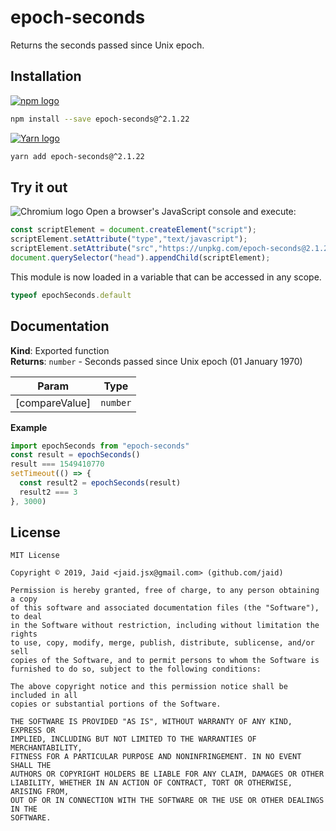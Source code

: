 # epoch-seconds


Returns the seconds passed since Unix epoch.

## Installation
<a href='https://npmjs.com/package/epoch-seconds'><img alt='npm logo' src='https://github.com/Jaid/action-readme/raw/master/images/base-assets/npm.png'/></a>
```bash
npm install --save epoch-seconds@^2.1.22
```
<a href='https://yarnpkg.com/package/epoch-seconds'><img alt='Yarn logo' src='https://github.com/Jaid/action-readme/raw/master/images/base-assets/yarn.png'/></a>
```bash
yarn add epoch-seconds@^2.1.22
```


## Try it out
<img alt='Chromium logo' src='https://github.com/Jaid/action-readme/raw/master/images/base-assets/browser.png'/>
Open a browser's JavaScript console and execute:

```javascript
const scriptElement = document.createElement("script");
scriptElement.setAttribute("type","text/javascript");
scriptElement.setAttribute("src","https://unpkg.com/epoch-seconds@2.1.22");
document.querySelector("head").appendChild(scriptElement);
```

This module is now loaded in a variable that can be accessed in any scope.

```javascript
typeof epochSeconds.default
```

## Documentation
**Kind**: Exported function  
**Returns**: <code>number</code> - Seconds passed since Unix epoch (01 January 1970)  

| Param | Type |
| --- | --- |
| [compareValue] | <code>number</code> | 

**Example**  
```javascript
import epochSeconds from "epoch-seconds"
const result = epochSeconds()
result === 1549410770
setTimeout(() => {
  const result2 = epochSeconds(result)
  result2 === 3
}, 3000)
```


## License
```text
MIT License

Copyright © 2019, Jaid <jaid.jsx@gmail.com> (github.com/jaid)

Permission is hereby granted, free of charge, to any person obtaining a copy
of this software and associated documentation files (the "Software"), to deal
in the Software without restriction, including without limitation the rights
to use, copy, modify, merge, publish, distribute, sublicense, and/or sell
copies of the Software, and to permit persons to whom the Software is
furnished to do so, subject to the following conditions:

The above copyright notice and this permission notice shall be included in all
copies or substantial portions of the Software.

THE SOFTWARE IS PROVIDED "AS IS", WITHOUT WARRANTY OF ANY KIND, EXPRESS OR
IMPLIED, INCLUDING BUT NOT LIMITED TO THE WARRANTIES OF MERCHANTABILITY,
FITNESS FOR A PARTICULAR PURPOSE AND NONINFRINGEMENT. IN NO EVENT SHALL THE
AUTHORS OR COPYRIGHT HOLDERS BE LIABLE FOR ANY CLAIM, DAMAGES OR OTHER
LIABILITY, WHETHER IN AN ACTION OF CONTRACT, TORT OR OTHERWISE, ARISING FROM,
OUT OF OR IN CONNECTION WITH THE SOFTWARE OR THE USE OR OTHER DEALINGS IN THE
SOFTWARE.
```
